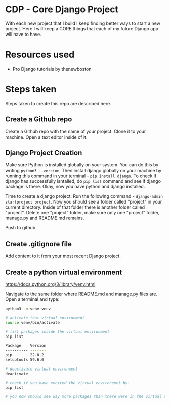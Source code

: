 # CDP - Core Django Project

With each new project that I build I keep finding better ways to start a new project. Here I will keep a CORE things that each of my future Django app will have to have.

# Resources used

- Pro Django tutorials by thenewboston

# Steps taken

Steps taken to create this repo are described here.

## Create a Github repo	

Create a Github repo with the name of your project. Clone it to your machine. Open a text editor inside of it.

## Django Project Creation

Make sure Python is installed globally on your system. You can do this by writing `python3 --version`. 
Then install django globally on your machine by running this command in your terminal - `pip install django`. To check if django has successfully isntalled, do `pip list` command and see if django package is there. Okay, now you have python and django installed.

Time to create a django project. Run the following command - `django-admin startproject project`. Now you should see a folder called "project" in your current directory. Inside of that folder there is another folder called "project". Delete one "project" folder, make sure only one "project" folder, manage.py and README.md remains.

Push to github.

## Create .gitignore file

Add content to it from your most recent Django project.
## Create a python virtual environment
https://docs.python.org/3/library/venv.html

Navigate to the same folder where README.md and manage.py files are. Open a terminal and type:

```bash
python3 -m venv venv

# activate that virtual environment
source venv/bin/activate

# list packages inside the virtual environment
pip list

Package    Version
---------- -------
pip        22.0.2
setuptools 59.6.0

# deactivate virtual environment
deactivate

# check if you have excited the virtual environemnt by:
pip list

# you now should see way more packages than there were in the virtual environment(these are your python packages installed globally on your machine).
```

